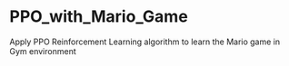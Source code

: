 # PPO_with_Mario_Game
Apply PPO Reinforcement Learning algorithm to learn the Mario game in Gym environment
